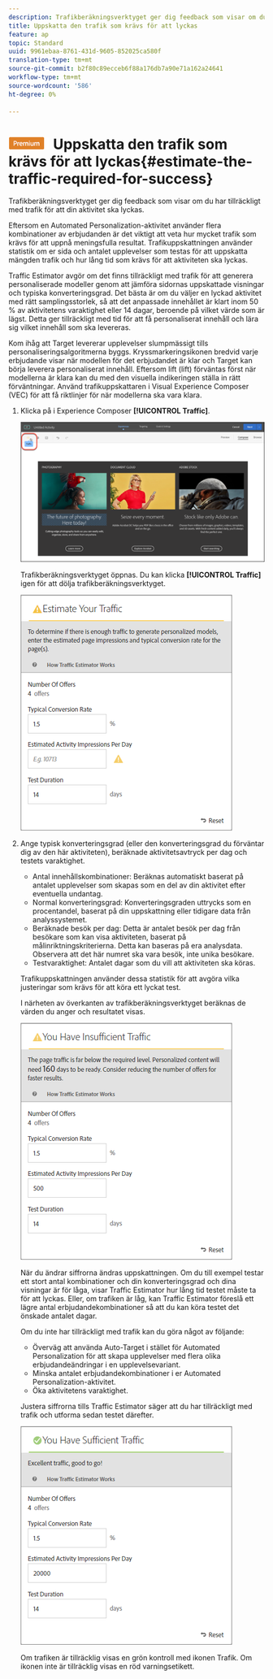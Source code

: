 ```yaml
---
description: Trafikberäkningsverktyget ger dig feedback som visar om du har tillräckligt med trafik för att din aktivitet ska lyckas.
title: Uppskatta den trafik som krävs för att lyckas
feature: ap
topic: Standard
uuid: 9961ebaa-8761-431d-9605-852025ca580f
translation-type: tm+mt
source-git-commit: b2f80c89ecceb6f88a176db7a90e71a162a24641
workflow-type: tm+mt
source-wordcount: '586'
ht-degree: 0%

---
```



# ![PREMIUM](/help/assets/premium.png) Uppskatta den trafik som krävs för att lyckas{#estimate-the-traffic-required-for-success}

Trafikberäkningsverktyget ger dig feedback som visar om du har tillräckligt med trafik för att din aktivitet ska lyckas.

Eftersom en Automated Personalization-aktivitet använder flera kombinationer av erbjudanden är det viktigt att veta hur mycket trafik som krävs för att uppnå meningsfulla resultat. Trafikuppskattningen använder statistik om er sida och antalet upplevelser som testas för att uppskatta mängden trafik och hur lång tid som krävs för att aktiviteten ska lyckas.

Traffic Estimator avgör om det finns tillräckligt med trafik för att generera personaliserade modeller genom att jämföra sidornas uppskattade visningar och typiska konverteringsgrad. Det bästa är om du väljer en lyckad aktivitet med rätt samplingsstorlek, så att det anpassade innehållet är klart inom 50 % av aktivitetens varaktighet eller 14 dagar, beroende på vilket värde som är lägst. Detta ger tillräckligt med tid för att få personaliserat innehåll och lära sig vilket innehåll som ska levereras.

Kom ihåg att Target levererar upplevelser slumpmässigt tills personaliseringsalgoritmerna byggs. Kryssmarkeringsikonen bredvid varje erbjudande visar när modellen för det erbjudandet är klar och Target kan börja leverera personaliserat innehåll. Eftersom lift (lift) förväntas först när modellerna är klara kan du med den visuella indikeringen ställa in rätt förväntningar. Använd trafikuppskattaren i Visual Experience Composer (VEC) för att få riktlinjer för när modellerna ska vara klara.

1. Klicka på i Experience Composer **[!UICONTROL Traffic]**.

   ![Trafikikon](/help/c-activities/t-automated-personalization/assets/icon-traffic.png)

   Trafikberäkningsverktyget öppnas. Du kan klicka **[!UICONTROL Traffic]** igen för att dölja trafikberäkningsverktyget.

   ![](assets/ap_est.png)

1. Ange typisk konverteringsgrad (eller den konverteringsgrad du förväntar dig av den här aktiviteten), beräknade aktivitetsavtryck per dag och testets varaktighet.

   * Antal innehållskombinationer: Beräknas automatiskt baserat på antalet upplevelser som skapas som en del av din aktivitet efter eventuella undantag.
   * Normal konverteringsgrad: Konverteringsgraden uttrycks som en procentandel, baserat på din uppskattning eller tidigare data från analyssystemet.
   * Beräknade besök per dag: Detta är antalet besök per dag från besökare som kan visa aktiviteten, baserat på målinriktningskriterierna. Detta kan baseras på era analysdata. Observera att det här numret ska vara besök, inte unika besökare.
   * Testvaraktighet: Antalet dagar som du vill att aktiviteten ska köras.

   Trafikuppskattningen använder dessa statistik för att avgöra vilka justeringar som krävs för att köra ett lyckat test.

   I närheten av överkanten av trafikberäkningsverktyget beräknas de värden du anger och resultatet visas.

   ![](assets/ap_est_no.png)

   När du ändrar siffrorna ändras uppskattningen. Om du till exempel testar ett stort antal kombinationer och din konverteringsgrad och dina visningar är för låga, visar Traffic Estimator hur lång tid testet måste ta för att lyckas. Eller, om trafiken är låg, kan Traffic Estimator föreslå ett lägre antal erbjudandekombinationer så att du kan köra testet det önskade antalet dagar.

   Om du inte har tillräckligt med trafik kan du göra något av följande:

   * Överväg att använda Auto-Target i stället för Automated Personalization för att skapa upplevelser med flera olika erbjudandeändringar i en upplevelsevariant.
   * Minska antalet erbjudandekombinationer i er Automated Personalization-aktivitet.
   * Öka aktivitetens varaktighet.

   Justera siffrorna tills Traffic Estimator säger att du har tillräckligt med trafik och utforma sedan testet därefter.

   ![](assets/ap_est_yes.png)

   Om trafiken är tillräcklig visas en grön kontroll med ikonen Trafik. Om ikonen inte är tillräcklig visas en röd varningsetikett.
